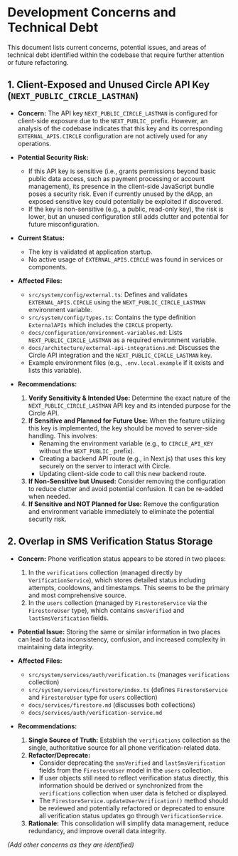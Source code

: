 # Development Concerns and Technical Debt

This document lists current concerns, potential issues, and areas of technical debt identified within the codebase that require further attention or future refactoring.

## 1. Client-Exposed and Unused Circle API Key (`NEXT_PUBLIC_CIRCLE_LASTMAN`)

*   **Concern:** The API key `NEXT_PUBLIC_CIRCLE_LASTMAN` is configured for client-side exposure due to the `NEXT_PUBLIC_` prefix. However, an analysis of the codebase indicates that this key and its corresponding `EXTERNAL_APIS.CIRCLE` configuration are not actively used for any operations.

*   **Potential Security Risk:**
    *   If this API key is sensitive (i.e., grants permissions beyond basic public data access, such as payment processing or account management), its presence in the client-side JavaScript bundle poses a security risk. Even if currently unused by the dApp, an exposed sensitive key could potentially be exploited if discovered.
    *   If the key is non-sensitive (e.g., a public, read-only key), the risk is lower, but an unused configuration still adds clutter and potential for future misconfiguration.

*   **Current Status:**
    *   The key is validated at application startup.
    *   No active usage of `EXTERNAL_APIS.CIRCLE` was found in services or components.

*   **Affected Files:**
    *   `src/system/config/external.ts`: Defines and validates `EXTERNAL_APIS.CIRCLE` using the `NEXT_PUBLIC_CIRCLE_LASTMAN` environment variable.
    *   `src/system/config/types.ts`: Contains the type definition `ExternalAPIs` which includes the `CIRCLE` property.
    *   `docs/configuration/environment-variables.md`: Lists `NEXT_PUBLIC_CIRCLE_LASTMAN` as a required environment variable.
    *   `docs/architecture/external-api-integrations.md`: Discusses the Circle API integration and the `NEXT_PUBLIC_CIRCLE_LASTMAN` key.
    *   Example environment files (e.g., `.env.local.example` if it exists and lists this variable).

*   **Recommendations:**
    1.  **Verify Sensitivity & Intended Use:** Determine the exact nature of the `NEXT_PUBLIC_CIRCLE_LASTMAN` API key and its intended purpose for the Circle API.
    2.  **If Sensitive and Planned for Future Use:** When the feature utilizing this key is implemented, the key should be moved to server-side handling. This involves:
        *   Renaming the environment variable (e.g., to `CIRCLE_API_KEY` without the `NEXT_PUBLIC_` prefix).
        *   Creating a backend API route (e.g., in Next.js) that uses this key securely on the server to interact with Circle.
        *   Updating client-side code to call this new backend route.
    3.  **If Non-Sensitive but Unused:** Consider removing the configuration to reduce clutter and avoid potential confusion. It can be re-added when needed.
    4.  **If Sensitive and NOT Planned for Use:** Remove the configuration and environment variable immediately to eliminate the potential security risk.

## 2. Overlap in SMS Verification Status Storage

*   **Concern:** Phone verification status appears to be stored in two places:
    1.  In the `verifications` collection (managed directly by `VerificationService`), which stores detailed status including attempts, cooldowns, and timestamps. This seems to be the primary and most comprehensive source.
    2.  In the `users` collection (managed by `FirestoreService` via the `FirestoreUser` type), which contains `smsVerified` and `lastSmsVerification` fields.

*   **Potential Issue:** Storing the same or similar information in two places can lead to data inconsistency, confusion, and increased complexity in maintaining data integrity.

*   **Affected Files:**
    *   `src/system/services/auth/verification.ts` (manages `verifications` collection)
    *   `src/system/services/firestore/index.ts` (defines `FirestoreService` and `FirestoreUser` type for `users` collection)
    *   `docs/services/firestore.md` (discusses both collections)
    *   `docs/services/auth/verification-service.md`

*   **Recommendations:**
    1.  **Single Source of Truth:** Establish the `verifications` collection as the single, authoritative source for all phone verification-related data.
    2.  **Refactor/Deprecate:**
        *   Consider deprecating the `smsVerified` and `lastSmsVerification` fields from the `FirestoreUser` model in the `users` collection.
        *   If user objects still need to reflect verification status directly, this information should be derived or synchronized from the `verifications` collection when user data is fetched or displayed.
        *   The `FirestoreService.updateUserVerification()` method should be reviewed and potentially refactored or deprecated to ensure all verification status updates go through `VerificationService`.
    3.  **Rationale:** This consolidation will simplify data management, reduce redundancy, and improve overall data integrity.

*(Add other concerns as they are identified)*
